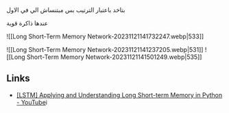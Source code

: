 
بتاخد باعتبار الترتيب بس مبتنساش الي في الاول

عندها ذاكرة قوية 

![[Long Short-Term Memory Network-20231121141732247.webp|533]]


![[Long Short-Term Memory Network-20231121141237205.webp|531]]
![[Long Short-Term Memory Network-20231121141501249.webp|535]]


## Links
- [[LSTM] Applying and Understanding Long Short-term Memory in Python - YouTube](https://www.youtube.com/watch?v=rmxogwIjOhE)i